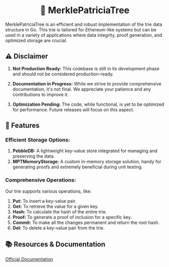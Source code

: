 <h1 align="center">🌴 MerklePatriciaTree</h1>

MerklePatriciaTree is an efficient and robust implementation of the trie data structure in Go. This trie is tailored for Ethereum-like systems but can be used in a variety of applications where data integrity, proof generation, and optimized storage are crucial.

## ⚠️ Disclaimer
1. **Not Production Ready:** This codebase is still in its development phase and should not be considered production-ready.

2. **Documentation in Progress:** While we strive to provide comprehensive documentation, it's not final. We appreciate your patience and any contributions to improve it.

3. **Optimization Pending:** The code, while functional, is yet to be optimized for performance. Future releases will focus on this aspect.

## 🌟 Features
### Efficient Storage Options:
   1. **PebbleDB:** A lightweight key-value store integrated for managing and preserving the data.
   2. **MPTMemoryStorage:** A custom in-memory storage solution, handy for generating proofs and extremely beneficial during unit testing.

### Comprehensive Operations:
Our trie supports various operations, like:
1. **Put:** To insert a key-value pair. 
2. **Get:** To retrieve the value for a given key. 
3. **Hash:** To calculate the hash of the entire trie. 
4. **Proof:** To generate a proof of inclusion for a specific key. 
5. **Commit:** To make all the changes permanent and return the root hash. 
6. **Del:** To delete a key-value pair from the trie.

## 📚 Resources & Documentation
[Official Documentation](https://gotolabs.gitbook.io/merklepatriciatree/)
